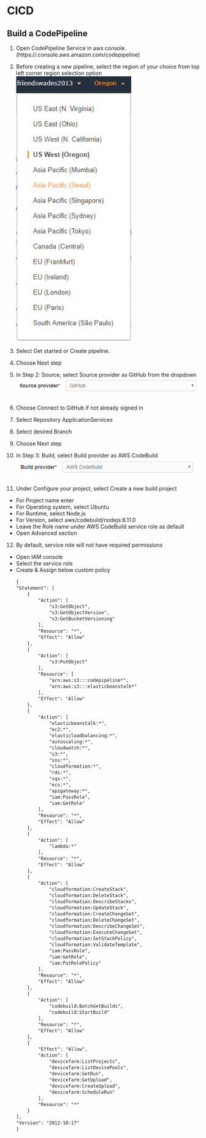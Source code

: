 # CICD

## Build a CodePipeline
1.	Open CodePipeline Service in aws console. <br/>
    (https://<region>.console.aws.amazon.com/codepipeline)

2.	Before creating a new pipeline, select the region of your choice from top left corner region selection option
    <img src="media/1.png" width="300" title="Select Region">

3.	Select Get started or Create pipeline.

4.	Choose Next step

5.	In Step 2: Source, select Source provider as GitHub from the dropdown
    <img src="media/2.png" width="500" title="Select Source Provider">

6.	Choose Connect to GitHub if not already signed in

7.	Select Repository ApplicationServices

8.	Select desired Branch

9.	Choose Next step

10.	In Step 3: Build, select Build provider as AWS CodeBuild
    <img src="media/3.png" width="500" title="Select Source Provider">

11.	Under Configure your project, select Create a new build project
-	For Project name enter <Desired-Project-Name>
-	For Operating system, select Ubuntu
-	For Runtime, select Node.js
-	For Version, select aws/codebuild/nodejs:8.11.0
-   Leave the Role name under AWS CodeBuild service role as default 
-	Open Advanced section

12.	By default, service role will not have required permissions
-	Open IAM console
-	Select the service role
-	Create & Assign below custom policy
    ```
    {
    "Statement": [
        {
            "Action": [
                "s3:GetObject",
                "s3:GetObjectVersion",
                "s3:GetBucketVersioning"
            ],
            "Resource": "*",
            "Effect": "Allow"
        },
        {
            "Action": [
                "s3:PutObject"
            ],
            "Resource": [
                "arn:aws:s3:::codepipeline*",
                "arn:aws:s3:::elasticbeanstalk*"
            ],
            "Effect": "Allow"
        },
        {
            "Action": [
                "elasticbeanstalk:*",
                "ec2:*",
                "elasticloadbalancing:*",
                "autoscaling:*",
                "cloudwatch:*",
                "s3:*",
                "sns:*",
                "cloudformation:*",
                "rds:*",
                "sqs:*",
                "ecs:*",
                "apigateway:*",
                "iam:PassRole",
                "iam:GetRole"
            ],
            "Resource": "*",
            "Effect": "Allow"
        },
        {
            "Action": [
                "lambda:*"
            ],
            "Resource": "*",
            "Effect": "Allow"
        },
        {
            "Action": [
                "cloudformation:CreateStack",
                "cloudformation:DeleteStack",
                "cloudformation:DescribeStacks",
                "cloudformation:UpdateStack",
                "cloudformation:CreateChangeSet",
                "cloudformation:DeleteChangeSet",
                "cloudformation:DescribeChangeSet",
                "cloudformation:ExecuteChangeSet",
                "cloudformation:SetStackPolicy",
                "cloudformation:ValidateTemplate",
                "iam:PassRole",
                "iam:GetRole",
                "iam:PutRolePolicy"
            ],
            "Resource": "*",
            "Effect": "Allow"
        },
        {
            "Action": [
                "codebuild:BatchGetBuilds",
                "codebuild:StartBuild"
            ],
            "Resource": "*",
            "Effect": "Allow"
        },
        {
            "Effect": "Allow",
            "Action": [
                "devicefarm:ListProjects",
                "devicefarm:ListDevicePools",
                "devicefarm:GetRun",
                "devicefarm:GetUpload",
                "devicefarm:CreateUpload",
                "devicefarm:ScheduleRun"
            ],
            "Resource": "*"
        }
    ],
    "Version": "2012-10-17"
    }
    ```

